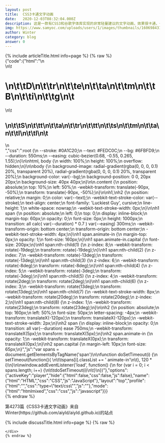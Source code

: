 ```yaml
---
layout: post
title:  CSS3卡通文字动画
date:   2020-12-03T08:32:04.000Z
description: 这是一款有CSS3和谷歌字体库实现的非常轻量建议的文字动画，效果很卡通，也非常可爱
img: https://www.samyoc.com/uploads/users/1/images/thumbnails/1606984317393.png
author: Winter
category: blog
answer: 0
---
```

<div class="article-root">
  <div class="article">
    {% include articleTitle.html info=page %}
    {% raw %}
    <div class="article-content">{"code":{"html":"<link href=\"https://fonts.googleapis.com/css?family=Luckiest+Guy&amp;display=swap\" rel=\"stylesheet\">\n<div class=\"content\">\n\t<h1>\n\t\t<span class=\"capital animate-in\">D</span>\n\t\t<span class=\" animate-in\">r</span>\n\t\t<span class=\" animate-in\">e</span>\n\t\t<span class=\" animate-in\">a</span>\n\t\t<span class=\" animate-in\">m</span>\n\t\t<span class=\"capital animate-in\">B</span>\n\t\t<span class=\" animate-in\">i</span>\n\t\t<span class=\" animate-in\">g</span>\n\t</h1>\n\t<h2>\n\t\t<span class=\"capital animate-in\">S</span>\n\t\t<span class=\" animate-in\">t</span>\n\t\t<span class=\" animate-in\">a</span>\n\t\t<span class=\" animate-in\">r</span>\n\t\t<span class=\" animate-in\">t</span>\n\t\t<span class=\"capital animate-in\">s</span>\n\t\t<span class=\" animate-in\">m</span>\n\t\t<span class=\" animate-in\">a</span>\n\t\t<span class=\" animate-in\">l</span>\n\t\t<span class=\" animate-in\">l</span>\n\t</h2>\n</div>","css":":root {\n  --stroke: #0A1C20;\n  --text: #FEDC0C;\n  --bg: #6FBFD9;\n  --duration: 550ms;\n  --easing: cubic-bezier(0.68, -0.55, 0.265, 1.55);\n}\n\nhtml, body {\n  width: 100%;\n  height: 100%;\n  overflow: hidden;\n}\n\nbody {\n  background-image: radial-gradient(rgba(0, 0, 0, 0.1) 20%, transparent 20%), radial-gradient(rgba(0, 0, 0, 0.1) 20%, transparent 20%);\n  background-color: var(--bg);\n  background-position: 0 0, 20px 20px;\n  background-size: 40px 40px;\n}\n\n.content {\n  position: absolute;\n  top: 10%;\n  left: 50%;\n  -webkit-transform: translate(-90px, -50%);\n          transform: translate(-90px, -50%);\n}\n\nh1,\nh2 {\n  position: relative;\n  margin: 0;\n  color: var(--text);\n  -webkit-text-stroke-color: var(--stroke);\n  text-align: center;\n  font-family: 'Luckiest Guy', cursive;\n  line-height: 1;\n  white-space: nowrap;\n  -webkit-text-stroke-width: 0px;\n}\n\nh1 span {\n  position: absolute;\n  left: 0;\n  top: 0;\n  display: inline-block;\n  margin-top: 60px;\n  opacity: 0;\n  font-size: 0px;\n  height: 1000px;\n  transition: all calc( var(--duration) * 0.7 ) var(--easing) 300ms;\n  -webkit-transform-origin: bottom center;\n          transform-origin: bottom center;\n  -webkit-text-stroke-width: 4px;\n}\nh1 span.animate-in {\n  margin-top: 0px;\n  opacity: 1;\n  font-size: 160px;\n}\nh1 span.animate-in.capital {\n  font-size: 200px;\n}\nh1 span:nth-child(1) {\n  z-index: 8;\n  -webkit-transform: rotate(-19deg);\n          transform: rotate(-19deg);\n}\nh1 span:nth-child(2) {\n  z-index: 7;\n  -webkit-transform: rotate(-13deg);\n          transform: rotate(-13deg);\n}\nh1 span:nth-child(3) {\n  z-index: 6;\n  -webkit-transform: rotate(-8deg);\n          transform: rotate(-8deg);\n}\nh1 span:nth-child(4) {\n  z-index: 5;\n  -webkit-transform: rotate(-3deg);\n          transform: rotate(-3deg);\n}\nh1 span:nth-child(5) {\n  z-index: 4;\n  -webkit-transform: rotate(2deg);\n          transform: rotate(2deg);\n}\nh1 span:nth-child(6) {\n  z-index: 3;\n  -webkit-transform: rotate(13deg);\n          transform: rotate(13deg);\n}\nh1 span:nth-child(7) {\n  -webkit-text-stroke-width: 8px;\n  -webkit-transform: rotate(20deg);\n          transform: rotate(20deg);\n  z-index: 2;\n}\nh1 span:nth-child(8) {\n  z-index: 1;\n  -webkit-transform: rotate(23deg);\n          transform: rotate(23deg);\n}\n\nh2 {\n  position: absolute;\n  top: 160px;\n  left: 50%;\n  font-size: 50px;\n  letter-spacing: -4px;\n  -webkit-transform: translateX(-120px);\n          transform: translateX(-120px);\n  -webkit-text-stroke-width: 2px;\n}\nh2 span {\n  display: inline-block;\n  opacity: 0;\n  transition: all var(--duration) ease 750ms;\n  -webkit-transform: translateX(5px);\n          transform: translateX(5px);\n}\nh2 span.animate-in {\n  opacity: 1;\n  -webkit-transform: translateX(0px);\n          transform: translateX(0px);\n}\nh2 span.capital {\n  margin-left: 10px;\n  font-size: 65px;\n}","js":"var spans = document.getElementsByTagName('span')\n\nfunction doSetTimeout(i) {\n  setTimeout(function(){ \n\t\tspans[i].classList += ' animate-in'\n\t}, 120 * i)\n}\n\nwindow.addEventListener('load', function() {\n    for (var i = 0; i < spans.length; i++) {\n\t\tdoSetTimeout(i)\n\t}\n})"},"options":{"activeKey":"player","hide":{"html":false,"css":false,"js":false},"name":{"html":"HTML","css":"CSS","js":"JavaScript"},"layout":"top","profile":{"html":"","css":"type=\"text/css\"","js":""},"mode":{"html":"htmlmixed","css":"css","js":"javascript"}}}</div>
    {% endraw %}
  </div>
  <p class="winter_mark">第4273篇《CSS3卡通文字动画》来自Winter(https://github.com/aiyld/aiyld.github.io)的站点</p>
  <div class="discuss-wrapper">
    {% include discussTitle.html info=page %}
    {% raw %}
    <div class="discuss-list">
    
    </div>
    {% endraw %}
  </div>
<div>

